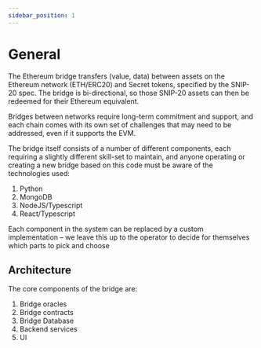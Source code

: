 ```yaml
---
sidebar_position: 1
---
```


# General

The Ethereum bridge transfers (value, data) between assets on the Ethereum network (ETH/ERC20) and Secret tokens, specified by the SNIP-20 spec. The bridge is bi-directional, so those SNIP-20 assets can then be redeemed for their Ethereum equivalent.


Bridges between networks require long-term commitment and support, and each chain comes with its own set of challenges that may need to be addressed, even if it supports the EVM. 

The bridge itself consists of a number of different components, each requiring a slightly different skill-set to maintain, and anyone operating or creating a new bridge based on this code must be aware of the technologies used:

1.	Python
2.	MongoDB
3.	NodeJS/Typescript
4.	React/Typescript

Each component in the system can be replaced by a custom implementation – we leave this up to the operator to decide for themselves which parts to pick and choose


## Architecture

The core components of the bridge are:
1.	Bridge oracles
2.	Bridge contracts
3.	Bridge Database
4.	Backend services
5.	UI
